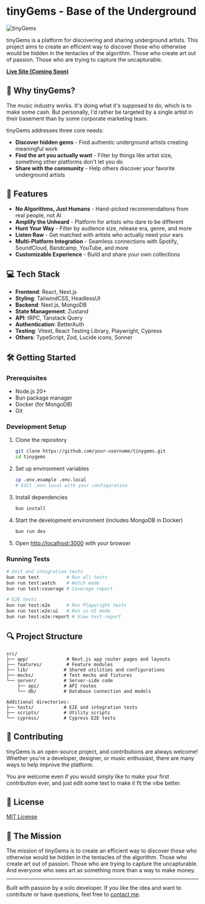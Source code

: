 # tinyGems - Base of the Underground

![tinyGems](https://placehold.co/600x150/333/FFF?text=tinyGems&font=montserrat)

tinyGems is a platform for discovering and sharing underground artists. This project aims to create an efficient way to discover those who otherwise would be hidden in the tentacles of the algorithm. Those who create art out of passion. Those who are trying to capture the uncapturable.

**[Live Site (Coming Soon)](https://tinygems.art)**

## 🌟 Why tinyGems?

The music industry works. It's doing what it's supposed to do, which is to make some cash. But personally, I'd rather be targeted by a single artist in their basement than by some corporate marketing team.

tinyGems addresses three core needs:

- **Discover hidden gems** - Find authentic underground artists creating meaningful work
- **Find the art you actually want** - Filter by things like artist size, something other platforms don't let you do
- **Share with the community** - Help others discover your favorite underground artists

## 🚀 Features

- **No Algorithms, Just Humans** - Hand-picked recommendations from real people, not AI
- **Amplify the Unheard** - Platform for artists who dare to be different
- **Hunt Your Way** - Filter by audience size, release era, genre, and more
- **Listen Raw** - Get matched with artists who actually need your ears
- **Multi-Platform Integration** - Seamless connections with Spotify, SoundCloud, Bandcamp, YouTube, and more
- **Customizable Experience** - Build and share your own collections

## 💻 Tech Stack

- **Frontend**: React, Next.js
- **Styling**: TailwindCSS, HeadlessUI
- **Backend**: Next.js, MongoDB
- **State Management**: Zustand
- **API**: tRPC, Tanstack Query
- **Authentication**: BetterAuth
- **Testing**: Vitest, React Testing Library, Playwright, Cypress
- **Others**: TypeScript, Zod, Lucide icons, Sonner

## 🛠️ Getting Started

### Prerequisites

- Node.js 20+
- Bun package manager
- Docker (for MongoDB)
- Git

### Development Setup

1. Clone the repository

   ```bash
   git clone https://github.com/your-username/tinygems.git
   cd tinygems
   ```

2. Set up environment variables

   ```bash
   cp .env.example .env.local
   # Edit .env.local with your configuration
   ```

3. Install dependencies

   ```bash
   bun install
   ```

4. Start the development environment (includes MongoDB in Docker)

   ```bash
   bun run dev
   ```

5. Open [http://localhost:3000](http://localhost:3000) with your browser

### Running Tests

```bash
# Unit and integration tests
bun run test          # Run all tests
bun run test:watch    # Watch mode
bun run test:coverage # Coverage report

# E2E tests
bun run test:e2e      # Run Playwright tests
bun run test:e2e:ui   # Run in UI mode
bun run test:e2e:report # View test report
```

## 🔍 Project Structure

```
src/
├── app/              # Next.js app router pages and layouts
├── features/         # Feature modules
├── lib/             # Shared utilities and configurations
├── mocks/           # Test mocks and fixtures
└── server/          # Server-side code
    ├── api/         # API routes
    └── db/          # Database connection and models

Additional directories:
├── tests/           # E2E and integration tests
├── scripts/         # Utility scripts
└── cypress/         # Cypress E2E tests
```

## 🤝 Contributing

tinyGems is an open-source project, and contributions are always welcome! Whether you're a developer, designer, or music enthusiast, there are many ways to help improve the platform.

You are welcome even if you would simply like to make your first contribution ever, and just edit some text to make it fit the vibe better.

## 📝 License

[MIT License](LICENSE)

## 🎵 The Mission

The mission of tinyGems is to create an efficient way to discover those who otherwise would be hidden in the tentacles of the algorithm. Those who create art out of passion. Those who are trying to capture the uncapturable. And everyone who sees art as something more than a way to make money.

---

Built with passion by a solo developer. If you like the idea and want to contribute or have questions, feel free to [contact me](mailto:zivavu@gmail.com).
